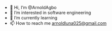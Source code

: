- 👋 Hi, I’m @ArnoldAgbo
- 👀 I’m interested in software engineering
- 🌱 I’m currently learning
- 📫 How to reach me arnoldluna025@gmail.com
